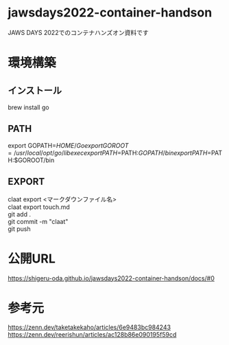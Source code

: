 # jawsdays2022-container-handson

JAWS DAYS 2022でのコンテナハンズオン資料です

# 環境構築

## インストール

brew install go

## PATH

export GOPATH=$HOME/Go  
export GOROOT=/usr/local/opt/go/libexec  
export PATH=$PATH:$GOPATH/bin  
export PATH=$PATH:$GOROOT/bin  

## EXPORT

claat export <マークダウンファイル名>  
claat export touch.md  
git add .  
git commit -m "claat"  
git push  

# 公開URL
<https://shigeru-oda.github.io/jawsdays2022-container-handson/docs/#0>

# 参考元
<https://zenn.dev/taketakekaho/articles/6e9483bc984243>  
<https://zenn.dev/reerishun/articles/ac128b86e090195f59cd>  
